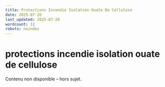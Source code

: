 ```yaml
---
title: Protections Incendie Isolation Ouate De Cellulose
date: 2025-07-26
last_updated: 2025-07-26
wordcount: 12
robots: noindex
---
```


# protections incendie isolation ouate de cellulose

Contenu non disponible – hors sujet.
